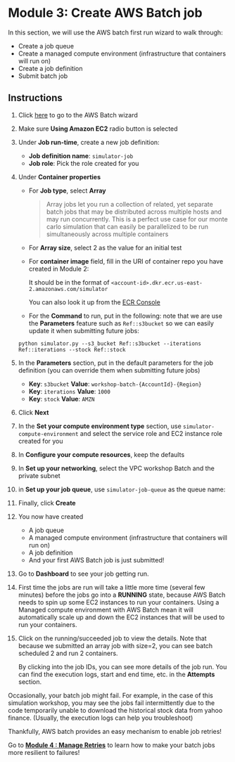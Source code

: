 # Module 3: Create AWS Batch job 

In this section, we will use the AWS batch first run wizard to walk through:

* Create a job queue
* Create a managed compute environment (infrastructure that containers will run on)
* Create a job definition 
* Submit batch job

## Instructions

1. Click [here](https://us-east-2.console.aws.amazon.com/batch/home?region=us-east-2#/wizard) to go to the AWS Batch wizard 

1. Make sure **Using Amazon EC2** radio button is selected

1. Under **Job run-time**, create a new job definition:

	* **Job definition name**: `simulator-job`
	* **Job role**: Pick the role created for you

1. Under **Container properties** 

	* For **Job type**, select **Array** 

		> Array jobs let you run a collection of related, yet separate batch jobs that may be distributed across multiple hosts and may run concurrently. This is a perfect use case for our monte carlo simulation that can easily be parallelized to be run simultaneously across multiple containers
	
	* For **Array size**, select 2 as the value for an initial test 

	* For **container image** field, fill in the URI of container repo you have created in Module 2:
	
		It should be in the format of `<account-id>.dkr.ecr.us-east-2.amazonaws.com/simulator`
	
		You can also look it up from the [ECR Console](https://us-east-2.console.aws.amazon.com/ecs/home?region=us-east-2#/repositories)
	
	* For the **Command** to run, put in the following: note that we are use the **Parameters** feature such as `Ref::s3bucket` so we can easily update it when submitting future jobs: 	
	```
	python simulator.py --s3_bucket Ref::s3bucket --iterations Ref::iterations --stock Ref::stock
	```

1. In the **Parameters** section, put in the default parameters for the job definition (you can override them when submitting future jobs)

	* **Key**: `s3bucket`   **Value**: `workshop-batch-{AccountId}-{Region}`
	* **Key**: `iterations`   **Value**: `1000` 
	* **Key**: `stock`   **Value**: `AMZN`   

1. Click **Next** 
1. In the **Set your compute environment type** section, use `simulator-compute-environment` and select the service role and EC2 instance role created for you
	
1. In **Configure your compute resources**, keep the defaults

1. In **Set up your networking**, select the VPC workshop Batch and the private subnet

1. in **Set up your job queue**, use `simulator-job-queue` as the queue name:

1. Finally, click **Create**
 
1. You now have created 

	* A job queue
	* A managed compute environment (infrastructure that containers will run on)
	* A job definition 
	* And your first AWS Batch job is just submitted! 
	
1. Go to **Dashboard** to see your job getting run. 

1. First time the jobs are run will take a little more time (several few minutes) before the jobs go into a **RUNNING** state, because AWS Batch needs to spin up some EC2 instances to run your containers. Using a Managed compute environment with AWS Batch mean it will automatically scale up and down the EC2 instances that will be used to run your containers. 

1. Click on the running/succeeded job to view the details. Note that because we submitted an array job with size=2, you can see batch scheduled 2 and run 2 containers.

	By clicking into the job IDs, you can see more details of the job run. You can find the execution logs, start and end time, etc. in the **Attempts** section. 
	

 Occasionally, your batch job might fail. For example, in the case of this simulation workshop, you may see the jobs fail intermittently due to the code temporarily unable to download the historical stock data from yahoo finance. (Usually, the execution logs can help you troubleshoot)

 Thankfully, AWS batch provides an easy mechanism to enable job retries! 
 
 Go to [**Module 4 : Manage Retries**](../Module4-ManageRetries/Module4.md) to learn how to make your batch jobs more resilient to failures! 